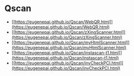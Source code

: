 # Qscan 
- [[https://eugenepai.github.io/Qscan/WebQR.html]](https://eugenepai.github.io/Qscan/WebQR.html)
- [[https://eugenepai.github.io/Qscan/zXingScanner.html]](https://eugenepai.github.io/Qscan/zXingScanner.html)
- [[https://eugenepai.github.io/Qscan/myHtmlScanner.html]](https://eugenepai.github.io/Qscan/myHtmlScanner.html)
- [[https://eugenepai.github.io/Qscan/instascan-t1.html]](https://eugenepai.github.io/Qscan/instascan-t1.html)
- [[https://eugenepai.github.io/Qscan/invCheckPCI.html]](https://eugenepai.github.io/Qscan/invCheckPCI.html)
